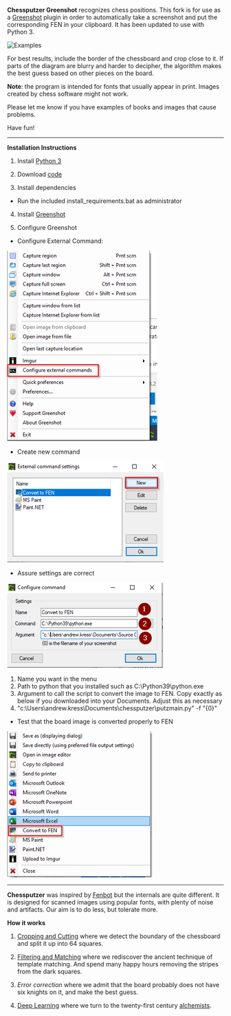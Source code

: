 **Chessputzer Greenshot** recognizes chess positions. This fork is for use as a [Greenshot](https://getgreenshot.org) plugin in order to automatically take a screenshot and put the corresponding FEN in your clipboard.  It has been updated to use with Python 3.

![Examples](boardexamples.png)

For best results, include the border of the chessboard and crop close to it. If parts of the diagram are blurry and harder to decipher, the algorithm makes the best guess based on other pieces on the board. 

**Note**: the program is intended for fonts that usually appear in print. Images created by chess software might not work. 

Please let me know if you have examples of books and images that cause problems.

Have fun!

----

**Installation Instructions**

1. Install [Python 3](https://www.python.org/downloads/)

2. Download [code](https://github.com/andrewkress/chessputzer/releases/)

3. Install dependencies
* Run the included install_requirements.bat as administrator

4. Install [Greenshot](https://getgreenshot.org)

5. Configure Greenshot

* Configure External Command:

![Task Pane](install_captures/taskpane.png)

* Create new command

![Create Command](install_captures/newcommand.png)

* Assure settings are correct

![Enter Settings](install_captures/commandsettings.png)

1. Name you want in the menu
2. Path to python that you installed such as C:\Python39\python.exe
3. Argument to call the script to convert the image to FEN. Copy exactly as below if you downloaded into your Documents.  Adjust this as necessary
4. "c:\Users\andrew.kress\Documents\chessputzer\putzmain.py" -f "{0}"

* Test that the board image is converted properly to FEN

![Test Config](install_captures/test.png)

----

**Chessputzer** was inspired by [Fenbot](https://github.com/Elucidation/tensorflow_chessbot) but the internals are quite different. It is designed for scanned images using popular fonts, with plenty  of noise and artifacts.  Our aim is to do less, but tolerate more. 

**How it works**

1. [Cropping and Cutting](Splitting-up-the-board.ipynb) where we detect the boundary of the chessboard and split it up into 64 squares.

2. [Filtering and Matching](Matching-and-Filtering.ipynb) where we rediscover the ancient technique of template matching. And spend many happy hours removing the stripes from the dark squares. 

3. *Error correction* where we admit that the board probably does not have six knights on it, and make the best guess.

4. [Deep Learning](Going-nuclear-deep-learning.ipynb) where we turn to the twenty-first century [alchemists](<https://youtu.be/Qi1Yry33TQE?t=745>).







